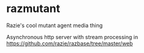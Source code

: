 razmutant
=========

Razie's cool mutant agent media thing

Asynchronous http server with stream processing in https://github.com/razie/razbase/tree/master/web

